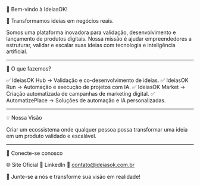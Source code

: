 🚀 Bem-vindo à IdeiasOK!

🔹 Transformamos ideias em negócios reais.

Somos uma plataforma inovadora para validação, desenvolvimento e lançamento de produtos digitais. Nossa missão é ajudar empreendedores a estruturar, validar e escalar suas ideias com tecnologia e inteligência artificial.


---

🌟 O que fazemos?

✅ IdeiasOK Hub → Validação e co-desenvolvimento de ideias.
✅ IdeiasOK Run → Automação e execução de projetos com IA.
✅ IdeiasOK Market → Criação automatizada de campanhas de marketing digital.
✅ AutomatizePlace → Soluções de automação e IA personalizadas.


---

💡 Nossa Visão

Criar um ecossistema onde qualquer pessoa possa transformar uma ideia em um produto validado e escalável.


---

🔗 Conecte-se conosco

🌐 Site Oficial
📌 LinkedIn
📧 contato@ideiasok.com.br

🚀 Junte-se a nós e transforme sua visão em realidade!

